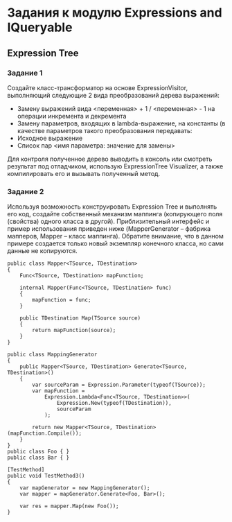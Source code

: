 # Задания к модулю Expressions and IQueryable

## Expression Tree

### Задание 1

Создайте класс-трансформатор на основе ExpressionVisitor, выполняющий следующие 2 вида преобразований дерева выражений:
*	Замену выражений вида <переменная> + 1 / <переменная> - 1 на операции инкремента и декремента
*	Замену параметров, входящих в lambda-выражение, на константы (в качестве параметров такого преобразования передавать:
  *	Исходное выражение
  *	Список пар <имя параметра: значение для замены>

Для контроля полученное дерево выводить в консоль или смотреть результат под отладчиком, использую ExpressionTree Visualizer, а также компилировать его и вызывать полученный метод.

### Задание 2

Используя возможность конструировать Expression Tree и выполнять его код, создайте собственный механизм маппинга (копирующего поля (свойства) одного класса в другой).
Приблизительный интерфейс и пример использования приведен ниже (MapperGenerator – фабрика мапперов, Mapper – класс маппинга). Обратите внимание, что в данном примере создается только новый экземпляр конечного класса, но сами данные не копируются.
```
public class Mapper<TSource, TDestination>
{
    Func<TSource, TDestination> mapFunction;
    
    internal Mapper(Func<TSource, TDestination> func)
    {
        mapFunction = func;
    }
    
    public TDestination Map(TSource source)
    {
        return mapFunction(source);
    }
}

public class MappingGenerator
{
    public Mapper<TSource, TDestination> Generate<TSource, TDestination>()
    {
        var sourceParam = Expression.Parameter(typeof(TSource));
        var mapFunction = 
            Expression.Lambda<Func<TSource, TDestination>>(
                Expression.New(typeof(TDestination)),
                sourceParam
            );
 
        return new Mapper<TSource, TDestination>(mapFunction.Compile());
    }
}
public class Foo { }
public class Bar { }
 
[TestMethod]
public void TestMethod3()
{
    var mapGenerator = new MappingGenerator();
    var mapper = mapGenerator.Generate<Foo, Bar>();
 
    var res = mapper.Map(new Foo());
}
```
